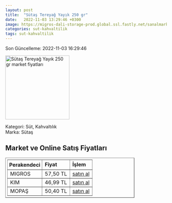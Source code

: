 ```yaml
---
layout: post
title:  "Sütaş Tereyağ Yayık 250 gr"
date:   2022-11-03 13:29:46 +0300
image: https://migros-dali-storage-prod.global.ssl.fastly.net/sanalmarket/product/12010211/12010211-d8c7c1-1650x1650.jpg
categories: sut-kahvaltilik
tags: sut-kahvaltilik
---
```


Son Güncelleme: 2022-11-03 16:29:46

<img src="https://migros-dali-storage-prod.global.ssl.fastly.net/sanalmarket/product/12010211/12010211-d8c7c1-1650x1650.jpg" width="200" alt="Sütaş Tereyağ Yayık 250 gr market fiyatları" />

Kategori: Süt, Kahvaltılık
<br />
Marka: Sütaş

<h2>Market ve Online Satış Fiyatları</h2>

<table border="1" style="padding: 5px;width:80%;">
  <tr>
    <td style="padding: 5px;"><strong>Perakendeci</strong></td>
    <td><strong>Fiyat</strong></td>
    <td><strong>İşlem</strong></td>
  </tr>
  <tr>
              <td title="Migros">MIGROS</td>
              <td>57,50 TL</td>
              <td><a title="Migros" target="_blank" href="https://www.migros.com.tr/sutas-geleneksel-tereyagi-250-g-p-b742e3">satın al</a></td>
            </tr><tr>
              <td title="Kim">KIM</td>
              <td>46,99 TL</td>
              <td><a title="Kim" target="_blank" href="https://www.kimgeldi.com/sutas-tereyag-yayik-250-gr">satın al</a></td>
            </tr><tr>
              <td title="Mopaş">MOPAŞ</td>
              <td>50,40 TL</td>
              <td><a title="Mopaş" target="_blank" href="https://www.mopas.com.tr/sutas-yayik-tereyag-250-gr/p/46506">satın al</a></td>
            </tr>
</table>
